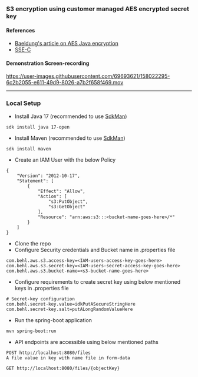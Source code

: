 ### S3 encryption using customer managed AES encrypted secret key
#### References
* [Baeldung's article on AES Java encryption](https://www.baeldung.com/java-aes-encryption-decryption)
* [SSE-C](https://docs.aws.amazon.com/AmazonS3/latest/userguide/ServerSideEncryptionCustomerKeys.html)

#### Demonstration Screen-recording

https://user-images.githubusercontent.com/69693621/158022295-6c2b2055-e611-49d9-8026-a7b2f658f469.mov

----
### Local Setup
* Install Java 17 (recommended to use [SdkMan](https://sdkman.io))

`sdk install java 17-open`
* Install Maven (recommended to use [SdkMan](https://sdkman.io))

`sdk install maven`
* Create an IAM User with the below Policy
```
{
    "Version": "2012-10-17",
    "Statement": [
        {
            "Effect": "Allow",
            "Action": [
                "s3:PutObject",
                "s3:GetObject"
            ],
            "Resource": "arn:aws:s3:::<bucket-name-goes-here>/*"
        }
    ]
}
```
* Clone the repo
* Configure Security credentials and Bucket name in .properties file
```
com.behl.aws.s3.access-key=<IAM-users-access-key-goes-here>
com.behl.aws.s3.secret-key=<IAM-users-secret-access-key-goes-here>
com.behl.aws.s3.bucket-name=<s3-bucket-name-goes-here>
```
* Configure requirements to create secret key using below mentioned keys in .properties file 
```
# Secret-key configuration
com.behl.secret-key.value=idkPutASecureStringHere
com.behl.secret-key.salt=putALongRandomValueHere
```
* Run the spring-boot application

`mvn spring-boot:run`

* API endpoints are accessible using below mentioned paths
```
POST http://localhost:8080/files
A file value in key with name file in form-data
```
```
GET http://localhost:8080/files/{objectKey}
```
